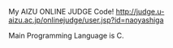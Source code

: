 My AIZU ONLINE JUDGE Code!
http://judge.u-aizu.ac.jp/onlinejudge/user.jsp?id=naoyashiga

Main Programming Language is C.